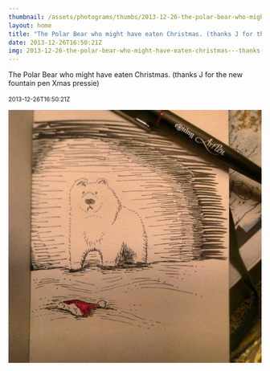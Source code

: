 ```yaml
---
thumbnail: /assets/photograms/thumbs/2013-12-26-the-polar-bear-who-might-have-eaten-christmas---thanks-j-for-the-new-fountain-pen-xmas-pressie-.png
layout: home
title: "The Polar Bear who might have eaten Christmas. (thanks J for the new fountain pen Xmas pressie)"
date: 2013-12-26T16:50:21Z
img: 2013-12-26-the-polar-bear-who-might-have-eaten-christmas---thanks-j-for-the-new-fountain-pen-xmas-pressie-.jpg
---
```


The Polar Bear who might have eaten Christmas. (thanks J for the new fountain pen Xmas pressie)

<small>2013-12-26T16:50:21Z</small>

![The Polar Bear who might have eaten Christmas. (thanks J for the new fountain pen Xmas pressie)](/assets/photograms/original/2013-12-26-the-polar-bear-who-might-have-eaten-christmas---thanks-j-for-the-new-fountain-pen-xmas-pressie-.jpg)
